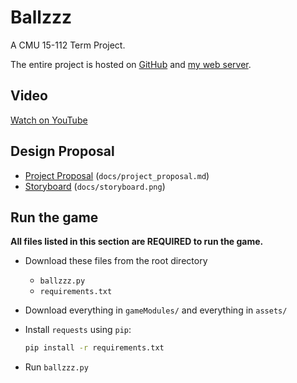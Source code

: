 # Ballzzz

A CMU 15-112 Term Project.

The entire project is hosted on [GitHub](https://github.com/chrisx8/Ballzzz/) and [my web server](https://ballzzz.chrisx.tk).

## Video

[Watch on YouTube](https://www.youtube.com/watch?v=Y8HDjImdkik)

## Design Proposal

- [Project Proposal](docs/project_proposal.md) (`docs/project_proposal.md`)
- [Storyboard](docs/storyboard.png) (`docs/storyboard.png`)

## Run the game

**All files listed in this section are REQUIRED to run the game.**

- Download these files from the root directory
  - `ballzzz.py`
  - `requirements.txt`
- Download everything in `gameModules/` and everything in `assets/`
- Install `requests` using `pip`:

  ```bash
  pip install -r requirements.txt
  ```

- Run `ballzzz.py`
